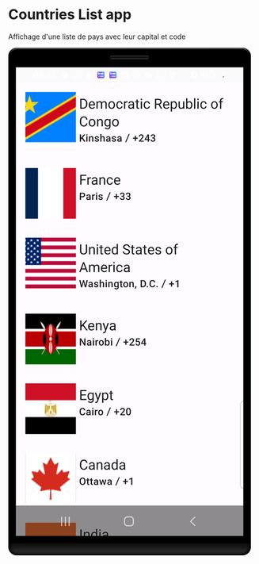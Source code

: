 # Countries List app

Affichage d'une liste de pays avec leur capital et code

![Alt text](screenshot.png)